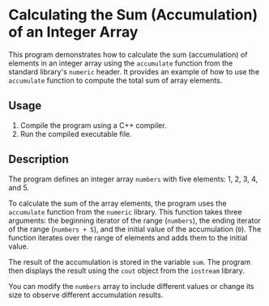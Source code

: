 # Calculating the Sum (Accumulation) of an Integer Array

This program demonstrates how to calculate the sum (accumulation) of elements in an integer array using the `accumulate` function from the standard library's `numeric` header. It provides an example of how to use the `accumulate` function to compute the total sum of array elements.

## Usage

1. Compile the program using a C++ compiler.
2. Run the compiled executable file.

## Description

The program defines an integer array `numbers` with five elements: 1, 2, 3, 4, and 5.

To calculate the sum of the array elements, the program uses the `accumulate` function from the `numeric` library. This function takes three arguments: the beginning iterator of the range (`numbers`), the ending iterator of the range (`numbers + 5`), and the initial value of the accumulation (`0`). The function iterates over the range of elements and adds them to the initial value.

The result of the accumulation is stored in the variable `sum`. The program then displays the result using the `cout` object from the `iostream` library.

You can modify the `numbers` array to include different values or change its size to observe different accumulation results.